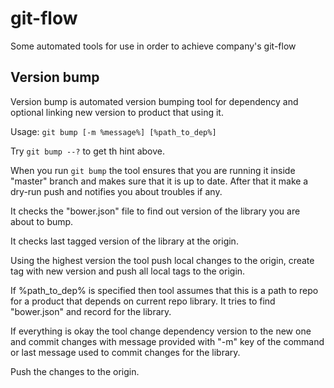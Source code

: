 git-flow
========

Some automated tools for use in order to achieve company's git-flow

## Version bump

Version bump is automated version bumping tool for dependency and optional linking new version to product that using it.

Usage: `git bump [-m %message%] [%path_to_dep%]`

Try `git bump --?` to get th hint above.

When you run `git bump` the tool ensures that you are running it inside "master" branch and makes sure that it is up to date. After that it make a dry-run  push and notifies you about troubles if any.

It checks the "bower.json" file to find out version of the library you are about to bump.

It checks last tagged version of the library at the origin.

Using the highest version the tool push local changes to the origin, create tag with new version and push all local tags to the origin.

If %path_to_dep% is specified then tool assumes that this is a path to repo for a product that depends on current repo library. It tries to find "bower.json" and record for the library.

If everything is okay the tool change dependency version to the new one and commit changes with message provided with "-m" key of the command or last message used to commit changes for the library.

Push the changes to the origin.
